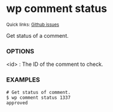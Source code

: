# wp comment status

<small>Quick links: <a href="https://github.com/issues?q=is%3Aopen+label%3Acommand%3Acomment-status+sort%3Aupdated-desc+org%3Awp-cli">Github issues</a></small>

Get status of a comment.

### OPTIONS

&lt;id&gt;
: The ID of the comment to check.

### EXAMPLES

    # Get status of comment.
    $ wp comment status 1337
    approved



